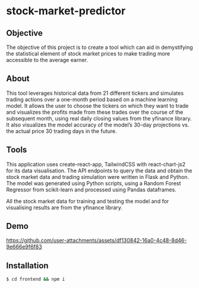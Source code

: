 # stock-market-predictor
## Objective
The objective of this project is to create a tool which can aid in demystifying the statistical element of stock market prices to make trading more accessible to the average earner. 

## About 
This tool leverages historical data from 21 different tickers and simulates trading actions over a one-month period based on a machine learning model. It allows the user to choose the tickers on which they want to trade and visualizes the profits made from these trades over the course of the subsequent month, using real daily closing values from the yfinance library. It also visualizes the model accuracy of the model’s 30-day projections vs. the actual price 30 trading days in the future. 

## Tools 
This application uses create-react-app, TailwindCSS with react-chart-js2 for its data visualisation. The API endpoints to query the data and obtain the stock market data and trading simulation were written in Flask and Python. The model was generated using Python scripts, using a Random Forest Regressor from scikit-learn and processed using Pandas dataframes. 

All the stock market data for training and testing the model and for visualising results are from the yfinance library.

## Demo 

https://github.com/user-attachments/assets/df130842-16a0-4c48-8d46-9e666e9f6f83


## Installation 
```sh
$ cd frontend && npm i
```
